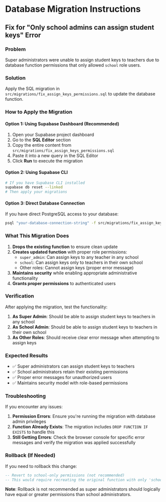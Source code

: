 # Database Migration Instructions

## Fix for "Only school admins can assign student keys" Error

### Problem
Super administrators were unable to assign student keys to teachers due to database function permissions that only allowed `school` role users.

### Solution
Apply the SQL migration in `src/migrations/fix_assign_keys_permissions.sql` to update the database function.

### How to Apply the Migration

#### Option 1: Using Supabase Dashboard (Recommended)
1. Open your Supabase project dashboard
2. Go to the **SQL Editor** section
3. Copy the entire content from `src/migrations/fix_assign_keys_permissions.sql`
4. Paste it into a new query in the SQL Editor
5. Click **Run** to execute the migration

#### Option 2: Using Supabase CLI
```bash
# If you have Supabase CLI installed
supabase db reset --linked
# Then apply your migrations
```

#### Option 3: Direct Database Connection
If you have direct PostgreSQL access to your database:
```bash
psql "your-database-connection-string" -f src/migrations/fix_assign_keys_permissions.sql
```

### What This Migration Does

1. **Drops the existing function** to ensure clean update
2. **Creates updated function** with proper role permissions:
   - `super_admin`: Can assign keys to any teacher in any school
   - `school`: Can assign keys only to teachers in their own school
   - Other roles: Cannot assign keys (proper error message)
3. **Maintains security** while enabling appropriate administrative functionality
4. **Grants proper permissions** to authenticated users

### Verification

After applying the migration, test the functionality:

1. **As Super Admin**: Should be able to assign student keys to teachers in any school
2. **As School Admin**: Should be able to assign student keys to teachers in their own school
3. **As Other Roles**: Should receive clear error message when attempting to assign keys

### Expected Results

- ✅ Super administrators can assign student keys to teachers
- ✅ School administrators retain their existing permissions
- ✅ Proper error messages for unauthorized users
- ✅ Maintains security model with role-based permissions

### Troubleshooting

If you encounter any issues:

1. **Permission Errors**: Ensure you're running the migration with database admin privileges
2. **Function Already Exists**: The migration includes `DROP FUNCTION IF EXISTS` to handle this
3. **Still Getting Errors**: Check the browser console for specific error messages and verify the migration was applied successfully

### Rollback (If Needed)

If you need to rollback this change:
```sql
-- Revert to school-only permissions (not recommended)
-- This would require recreating the original function with only 'school' role check
```

**Note**: Rollback is not recommended as super administrators should logically have equal or greater permissions than school administrators. 